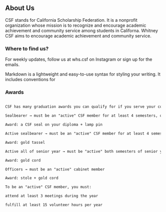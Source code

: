 ## About Us 
CSF stands for California Scholarship Federation. It is a nonprofit organization whose mission is to recognize and encourage academic achievement and community service among students in Californa. Whitney CSF aims to encourage academic achievement and community service.

### Where to find us?
For weekly updates, follow us at whs.csf on Instagram or sign up for the emails.  

Markdown is a lightweight and easy-to-use syntax for styling your writing. It includes conventions for
### Awards
```markdown

CSF has many graduation awards you can qualify for if you serve your community as a scholar! You can receive chords and stoles for your volunteering. 

Sealbearer → must be an "active" CSF member for at least 4 semesters, one of which is in your senior year

Award: a CSF seal on your diploma + lamp pin

Active sealbearer → must be an "active" CSF member for at least 4 semesters, regardless of when

Award: gold tassel

Active all of senior year → must be "active" both semesters of senior year

Award: gold cord

Officers → must be an "active" cabinet member

Award: stole + gold cord

To be an "active" CSF member, you must:

attend at least 3 meetings during the year

fulfill at least 15 volunteer hours per year
